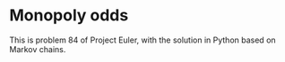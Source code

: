 # Monopoly odds

This is problem 84 of Project Euler, with the solution in Python based on Markov
chains.
